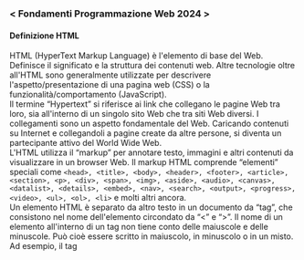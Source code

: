 ### < Fondamenti Programmazione Web 2024 >
#### Definizione HTML
HTML (HyperText Markup Language) è l'elemento di base del Web. Definisce il significato e la struttura dei contenuti web. Altre tecnologie oltre all'HTML sono generalmente utilizzate per descrivere l'aspetto/presentazione di una pagina web (CSS) o la funzionalità/comportamento (JavaScript).<br>
Il termine “Hypertext” si riferisce ai link che collegano le pagine Web tra loro, sia all'interno di un singolo sito Web che tra siti Web diversi. I collegamenti sono un aspetto fondamentale del Web. Caricando contenuti su Internet e collegandoli a pagine create da altre persone, si diventa un partecipante attivo del World Wide Web.<br>
L'HTML utilizza il “markup” per annotare testo, immagini e altri contenuti da visualizzare in un browser Web. Il markup HTML comprende “elementi” speciali come ```<head>, <title>, <body>, <header>, <footer>, <article>, <section>, <p>, <div>, <span>, <img>, <aside>, <audio>, <canvas>, <datalist>, <details>, <embed>, <nav>, <search>, <output>, <progress>, <video>, <ul>, <ol>, <li>``` e molti altri ancora. <br>
Un elemento HTML è separato da altro testo in un documento da “tag”, che consistono nel nome dell'elemento circondato da “<” e “>”. Il nome di un elemento all'interno di un tag non tiene conto delle maiuscole e delle minuscole. Può cioè essere scritto in maiuscolo, in minuscolo o in un misto. Ad esempio, il tag <title> può essere scritto come <Title>, <TITLE> o in qualsiasi altro modo. Tuttavia, la convenzione e la pratica raccomandata è di scrivere i tag in minuscolo.<br><br>
*Fonte: [HTML: HyperText Markup Language - Mozilla Foundation](https://developer.mozilla.org/en-US/docs/Web/HTML)*

#### Contenuti dettagliati del modulo HTML
1. Anatomia
2. Il Body
3. La struttura
4. I componenti
   - Heading ([Esempio](https://github.com/zumatt/Fondamenti-Programmazione-Web-24/blob/main/Lezioni/HTML/Componenti/Heading/index.html))
   - Div ([Esempio](https://github.com/zumatt/Fondamenti-Programmazione-Web-24/blob/main/Lezioni/HTML/Componenti/Div/index.html))
   - Testo ([Esempio](https://github.com/zumatt/Fondamenti-Programmazione-Web-24/blob/main/Lezioni/HTML/Componenti/Testo/index.html))
   - Liste ([Esempio](https://github.com/zumatt/Fondamenti-Programmazione-Web-24/blob/main/Lezioni/HTML/Componenti/Liste/index.html))
   - Immagini ([Esempio](https://github.com/zumatt/Fondamenti-Programmazione-Web-24/blob/main/Lezioni/HTML/Componenti/Immagini/index.html))
   - Video ([Esempio](https://github.com/zumatt/Fondamenti-Programmazione-Web-24/blob/main/Lezioni/HTML/Componenti/Video/index.html))
   - Audio ([Esempio](https://github.com/zumatt/Fondamenti-Programmazione-Web-24/blob/main/Lezioni/HTML/Componenti/Audio/index.html))
5. Gli standard
   - Tag `<html>` ([Esempio](https://github.com/zumatt/Fondamenti-Programmazione-Web-24/blob/main/Lezioni/HTML/Standard/Tag%20HTML/index.html))
   - Tag `<head>` ([Esempio](https://github.com/zumatt/Fondamenti-Programmazione-Web-24/blob/main/Lezioni/HTML/Standard/Tag%20HEAD/index.html))
   - Spazi bianchi e l'indentazione ([Esempio](https://github.com/zumatt/Fondamenti-Programmazione-Web-24/blob/main/Lezioni/HTML/Standard/Spazi%20bianchi/index.html))
   - Commenti ([Esempio](https://github.com/zumatt/Fondamenti-Programmazione-Web-24/blob/main/Lezioni/HTML/Standard/Commenti/index.html))

---
Ultimo aggiornamento del programma Agosto 2024
